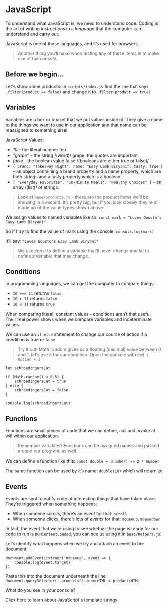# JavaScript
To understand what JavaScript is, we need to understand code. Coding is the art of writing *instructions* in a *language* that the computer can understand and carry out.

JavaScript is one of those languages, and it’s used for browsers.

> Another thing you’ll need when testing any of these items is to make use of the *console*.

## Before we begin…
Let's show some products:
In `scripts/index.js` find the line that says `.filter(product => false)` and change it to `.filter(product => true)`

## Variables
Variables are a box or bucket that we put values inside of.  They give a name to the things we want to use in our application and that name can be reassigned to something else!

JavaScript Values:
- *10* – the literal number ten
- *“grape”* – the string /(word)/ grape, the quotes are important
- *false* - the boolean value false /(booleans are either true or false)/
- `{ brand: "Takeaway Night", name: "Easy Lamb Biryani", tasty: true }` – an object containing a brand property and a name property, which are both strings and a tasty property which is a boolean!
- `[ "Everyday Favorites", "10-Minute Meals", "Healthy Choices" ]` – an array /(list)/ of strings.

> Look at `base/products.js` - these are the product items we’ll be showing in a second. It’s pretty big, but if you look closely they’re all made up of the value types shown above.

We assign values to named variables like so:
`const mark = "Loves Gousto's Easy Lamb Biryani"`

So if I try to find the value of mark using the console:
`console.log(mark)`

It’ll say:
`"Loves Gousto's Easy Lamb Biryani"`

> We use *const* to define a variable that’ll never change and *let* to define a variable that may change.

## Conditions
In programming languages, we can get the computer to compare things:

- `10 === 11` returns  `false`
- `10 > 11` returns `false`
- `10 < 11` returns `true`

When comparing literal, constant values – conditions aren’t that useful. Their real power shows when we compare variables and indeterminate values.

We can use an `if-else` statement to change our course of action if a condition is true or false.

> Try it out!
> Math.random gives us a floating (decimal) value between 0 and 1, let’s use it for our condition.
> Open the console with `Cmd + Option + J`

```
let schroedingersCat

if (Math.random() < 0.5) {
	schroedingersCat = true
} else {
	schroedingersCat = false
}

console.log(schroedingersCat)
```

## Functions
Functions are small pieces of code that we can define, call and invoke at will within our application.

>  Remember variables? Functions can be assigned names and passed around our program, as well.

We can define a function like this:
`const double = (number) => 2 * number`

The same function can be used by it’s name:
 `double(10)` which will return `20`

## Events
Events are sent to notify code of interesting things that have taken place. They’re triggered when something happens:
- When someone scrolls, there’s an *event* for that: `scroll`
- When someone clicks, there’s lots of *events* for that: `mouseup`, `mousedown`

In fact, the event that we’re using to see whether the page is ready for our code to run is `DOMContentLoaded`, you can see us using it in `base/helpers.js`!

Let’s identify what happens when we try and attach an event to the document:

```
document.addEventListener('mouseup', event => {
	console.log(event.target)
})
```

Paste this into the document underneath the line `document.querySelector('.products').innerHTML = productsHTML`

What do you see in your console?

[Click here to learn about JavaScript's template strings](04-js-templating.md)
